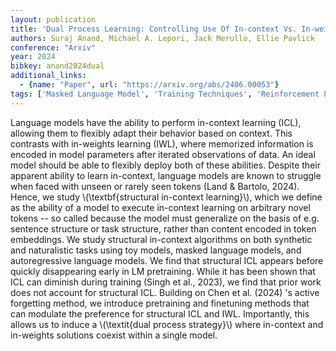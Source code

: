 ```yaml
---
layout: publication
title: 'Dual Process Learning: Controlling Use Of In-context Vs. In-weights Strategies With Weight Forgetting'
authors: Suraj Anand, Michael A. Lepori, Jack Merullo, Ellie Pavlick
conference: "Arxiv"
year: 2024
bibkey: anand2024dual
additional_links:
  - {name: "Paper", url: "https://arxiv.org/abs/2406.00053"}
tags: ['Masked Language Model', 'Training Techniques', 'Reinforcement Learning', 'GPT', 'Pretraining Methods', 'BERT', 'Prompting', 'In-Context Learning']
---
```

Language models have the ability to perform in-context learning (ICL),
allowing them to flexibly adapt their behavior based on context. This contrasts
with in-weights learning (IWL), where memorized information is encoded in model
parameters after iterated observations of data. An ideal model should be able
to flexibly deploy both of these abilities. Despite their apparent ability to
learn in-context, language models are known to struggle when faced with unseen
or rarely seen tokens (Land & Bartolo, 2024). Hence, we study
\\(\textbf\{structural in-context learning\}\\), which we define as the ability of a
model to execute in-context learning on arbitrary novel tokens -- so called
because the model must generalize on the basis of e.g. sentence structure or
task structure, rather than content encoded in token embeddings. We study
structural in-context algorithms on both synthetic and naturalistic tasks using
toy models, masked language models, and autoregressive language models. We find
that structural ICL appears before quickly disappearing early in LM
pretraining. While it has been shown that ICL can diminish during training
(Singh et al., 2023), we find that prior work does not account for structural
ICL. Building on Chen et al. (2024) 's active forgetting method, we introduce
pretraining and finetuning methods that can modulate the preference for
structural ICL and IWL. Importantly, this allows us to induce a \\(\textit\{dual
process strategy\}\\) where in-context and in-weights solutions coexist within a
single model.
